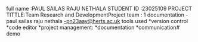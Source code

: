 full name :PAUL SAILAS RAJU NETHALA
STUDENT ID :23025109
PROJECT TITTLE:Team Research and DevelopmentProject
team :
1 documentation - paul sailas raju nethala -pn23aay@herts.ac.uk
tools used 
*version control
*code editor
*project management:
*documentation
*communication#   d e m o  
 